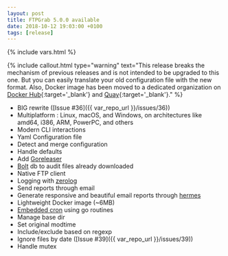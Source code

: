 ```yaml
---
layout: post
title: FTPGrab 5.0.0 available
date: 2018-10-12 19:03:00 +0100
tags: [release]
---
```

{% include vars.html %}

{% include callout.html type="warning" text="This release breaks the mechanism of previous releases and is not intended to be upgraded to this one. But you can easily translate your old configuration file with the new format. Also, Docker image has been moved to a dedicated organization on [Docker Hub](https://hub.docker.com/u/ftpgrab){:target='_blank'} and [Quay](https://quay.io/organization/ftpgrab){:target='_blank'}." %}

* BIG rewrite ([Issue #36]({{ var_repo_url }}/issues/36))
* Multiplatform : Linux, macOS, and Windows, on architectures like amd64, i386, ARM, PowerPC, and others
* Modern CLI interactions
* Yaml Configuration file
* Detect and merge configuration
* Handle defaults
* Add [Goreleaser](https://goreleaser.com/)
* [Bolt](https://github.com/etcd-io/bbolt) db to audit files already downloaded
* Native FTP client
* Logging with [zerolog](https://github.com/rs/zerolog)
* Send reports through email
* Generate responsive and beautiful email reports through [hermes](https://github.com/matcornic/hermes/)
* Lightweight Docker image (~6MB)
* [Embedded cron](https://github.com/crazy-max/cron) using go routines
* Manage base dir
* Set original modtime
* Include/exclude based on regexp
* Ignore files by date ([Issue #39]({{ var_repo_url }}/issues/39))
* Handle mutex
